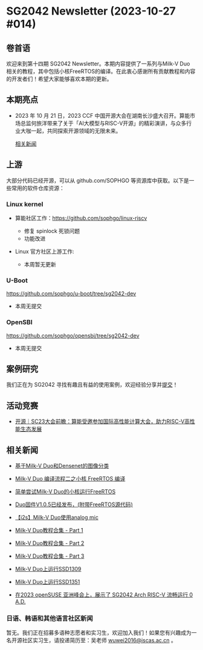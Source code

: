 # SG2042 Newsletter (2023-10-27 #014)

## 卷首语

欢迎来到第十四期 SG2042 Newsletter。本期内容提供了一系列与Milk-V Duo 相关的教程，其中包括小核FreeRTOS的编译。在此衷心感谢所有贡献教程和内容的开发者们！希望大家能够喜欢本期的更新。

## 本期亮点

+ 2023 年 10 月 21 日，2023 CCF 中国开源大会在湖南长沙盛大召开。算能市场总监何旅洋带来了关于「AI大模型与RISC-V开源」的精彩演讲，与众多行业大咖一起，共同探索开源领域的无限未来。

  [相关新闻](https://mp.weixin.qq.com/s/AikWy0v4zE6unb7pKOUBog)


## 上游


大部分代码已经开源，可以从 github.com/SOPHGO 等资源库中获取。以下是一些常用的软件仓库资源：

### Linux kernel

+ 算能社区工作：https://github.com/sophgo/linux-riscv

  +  修复 spinlock 死锁问题
  +  功能改进

+ Linux 官方社区上游工作:

  + 本周暂无更新

### U-Boot

https://github.com/sophgo/u-boot/tree/sg2042-dev

+ 本周无提交

### OpenSBI

https://github.com/sophgo/opensbi/tree/sg2042-dev 

+ 本周无提交

## 案例研究

我们正在为 SG2042 寻找有趣且有益的使用案例，欢迎经验分享并[提交](https://github.com/sophgocommunity/SG2042-Newsletter/pulls)！

## 活动竞赛

+ [开源｜SC23大会前瞻：算能受邀参加国际高性能计算大会，助力RISC-V高性能生态发展][event-1]

[event-1]:https://mp.weixin.qq.com/s/rMYzXhIueSFUwKk4pp6KZw

## 相关新闻

+ [基于Milk-V Duo和Densenet的图像分类][news-1]

+ [Milk-V Duo 编译流程二之小核 FreeRTOS 编译][news-2]

+ [简单尝试Milk-V Duo的小核运行FreeRTOS][news-3]

+ [Duo固件V1.0.5已经发布，(附带FreeRTOS源代码)][news-4]

+ [【i2s】Milk-V Duo使用analog mic][news-5]

+ [Milk-V Duo教程合集 - Part 1][news-6]

+ [Milk-V Duo教程合集 - Part 2][news-7]

+ [Milk-V Duo教程合集 - Part 3][news-8]

+ [Milk-V Duo上运行SSD1309][news-9]

+ [Milk-V Duo上运行SSD1351][news-10]

+ [在2023 openSUSE 亚洲峰会上，展示了 SG2042 Arch RISC-V 流畅运行 0 A.D.][news-11]

  

[news-1]:https://b23.tv/4IGxpo7
[news-2]:https://zhuanlan.zhihu.com/p/663581390
[news-3]:https://mp.weixin.qq.com/s/CAW3ME9ZpIW8HItXseLPHQ
[news-4]:https://community.milkv.io/t/duo-firmware-v1-0-5-has-been-released-with-freertos-source-code/812
[news-5]:https://community.milkv.io/t/i2s-milk-v-duo-analog-mic/811
[news-6]:https://forum.sophgo.com/t/check-this-awesome-tutorial-of-duo-almost-the-best-i-have-ever-seen-one/372
[news-7]:https://forum.sophgo.com/t/almost-the-best-i-have-ever-seen-two/373
[news-8]:https://forum.sophgo.com/t/alomst-the-best-i-have-ever-seen-three/374
[news-9]:http://ghmicro.com/blog/milkv-duo-5
[news-10]:http://ghmicro.com/blog/milkv-duo-6
[news-11]:https://twitter.com/Houge_Langley/status/1715700531849502794


### 日语、韩语和其他语言社区新闻

暂无。我们正在招募多语种志愿者和实习生，欢迎加入我们！如果您有兴趣成为一名开源社区实习生，请投递简历至：吴老师 [wuwei2016@iscas.ac.cn](mailto:wuwei2016@iscas.ac.cn) 。
